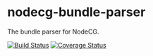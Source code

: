 # nodecg-bundle-parser
The bundle parser for NodeCG.

[![Build Status](https://travis-ci.org/nodecg/nodecg-bundle-parser.svg?branch=master)](https://travis-ci.org/nodecg/nodecg-bundle-parser)
[![Coverage Status](https://coveralls.io/repos/nodecg/nodecg-bundle-parser/badge.svg?branch=master&service=github)](https://coveralls.io/github/nodecg/nodecg-bundle-parser?branch=master)
